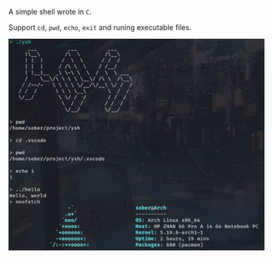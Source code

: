 A simple shell wrote in `C`.

Support `cd`, `pwd`, `echo`, `exit` and runing executable files.

![](./image/2022-09-04_17-57.png)